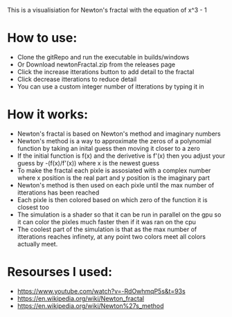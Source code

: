 This is a visualisiation for Newton's fractal with the equation of x^3 - 1

# How to use:

- Clone the gitRepo and run the executable in builds/windows
- Or Download newtonFractal.zip from the releases page
- Click the increase itterations button to add detail to the fractal
- Click decrease itterations to reduce detail
- You can use a custom integer number of itterations by typing it in

# How it works:

- Newton's fractal is based on Newton's method and imaginary numbers
- Newton's method is a way to approximate the zeros of a polynomial function by taking an inital guess then moving it closer to a zero
- If the initial function is f(x) and the derivetive is f'(x) then you adjust your guess by -(f(x)/f'(x)) where x is the newest guess
- To make the fractal each pixle is assosiated with a complex number where x position is the real part and y position is the imaginary part
- Newton's method is then used on each pixle until the max number of itterations has been reached
- Each pixle is then colored based on which zero of the function it is closest too
- The simulation is a shader so that it can be run in parallel on the gpu so it can color the pixles much faster then if it was ran on the cpu
- The coolest part of the simulation is that as the max number of itterations reaches infinety, at any point two colors meet all colors actually meet.

# Resourses I used:

- https://www.youtube.com/watch?v=-RdOwhmqP5s&t=93s
- https://en.wikipedia.org/wiki/Newton_fractal
- https://en.wikipedia.org/wiki/Newton%27s_method

